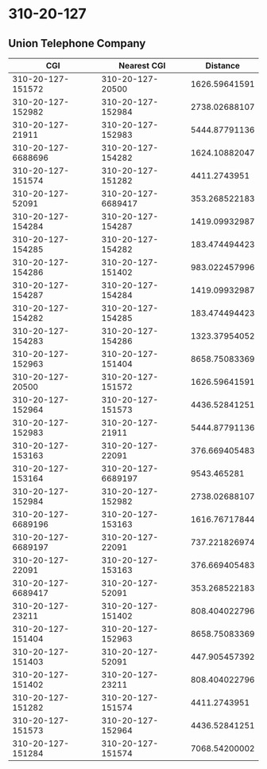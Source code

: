 # 310-20-127
## Union Telephone Company


| CGI | Nearest CGI | Distance |
|-----|-------------|----------|
| 310-20-127-151572 | 310-20-127-20500 | 1626.59641591 |
| 310-20-127-152982 | 310-20-127-152984 | 2738.02688107 |
| 310-20-127-21911 | 310-20-127-152983 | 5444.87791136 |
| 310-20-127-6688696 | 310-20-127-154282 | 1624.10882047 |
| 310-20-127-151574 | 310-20-127-151282 | 4411.2743951 |
| 310-20-127-52091 | 310-20-127-6689417 | 353.268522183 |
| 310-20-127-154284 | 310-20-127-154287 | 1419.09932987 |
| 310-20-127-154285 | 310-20-127-154282 | 183.474494423 |
| 310-20-127-154286 | 310-20-127-151402 | 983.022457996 |
| 310-20-127-154287 | 310-20-127-154284 | 1419.09932987 |
| 310-20-127-154282 | 310-20-127-154285 | 183.474494423 |
| 310-20-127-154283 | 310-20-127-154286 | 1323.37954052 |
| 310-20-127-152963 | 310-20-127-151404 | 8658.75083369 |
| 310-20-127-20500 | 310-20-127-151572 | 1626.59641591 |
| 310-20-127-152964 | 310-20-127-151573 | 4436.52841251 |
| 310-20-127-152983 | 310-20-127-21911 | 5444.87791136 |
| 310-20-127-153163 | 310-20-127-22091 | 376.669405483 |
| 310-20-127-153164 | 310-20-127-6689197 | 9543.465281 |
| 310-20-127-152984 | 310-20-127-152982 | 2738.02688107 |
| 310-20-127-6689196 | 310-20-127-153163 | 1616.76717844 |
| 310-20-127-6689197 | 310-20-127-22091 | 737.221826974 |
| 310-20-127-22091 | 310-20-127-153163 | 376.669405483 |
| 310-20-127-6689417 | 310-20-127-52091 | 353.268522183 |
| 310-20-127-23211 | 310-20-127-151402 | 808.404022796 |
| 310-20-127-151404 | 310-20-127-152963 | 8658.75083369 |
| 310-20-127-151403 | 310-20-127-52091 | 447.905457392 |
| 310-20-127-151402 | 310-20-127-23211 | 808.404022796 |
| 310-20-127-151282 | 310-20-127-151574 | 4411.2743951 |
| 310-20-127-151573 | 310-20-127-152964 | 4436.52841251 |
| 310-20-127-151284 | 310-20-127-151574 | 7068.54200002 |
